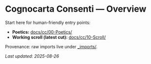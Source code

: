 <!-- status: stub; target: 150+ words -->
<!-- status: stub; target: 150+ words -->
<!-- status: stub; target: 150+ words -->
<!-- status: stub; target: 150+ words -->
<!-- status: stub; target: 150+ words -->
<!-- status: stub; target: 150+ words -->
<!-- status: stub; target: 150+ words -->
# Cognocarta Consenti — Overview

Start here for human-friendly entry points:

- **Poetics:** [docs/cc/00-Poetics/](00-Poetics/)
- **Working scroll (latest cut):** [docs/cc/10-Scroll/](10-Scroll/)

Provenance: raw imports live under [_imports/](./_imports/).

_Last updated: 2025-08-26_








